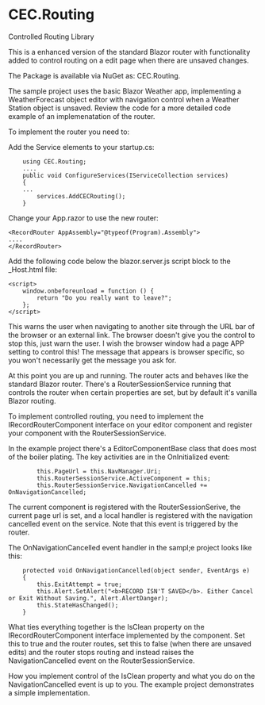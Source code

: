 ﻿# CEC.Routing
Controlled Routing Library

This is a enhanced version of the standard Blazor router with functionality added to control routing on a edit page when there are unsaved changes.

The Package is available via NuGet as: CEC.Routing.

The sample project uses the basic Blazor Weather app, implementing a WeatherForecast object editor with navigation control when a Weather Station object is unsaved.  Review the code for a more detailed code example of an implemenatation of the router.

To implement the router you need to:

Add the Service elements to your startup.cs:


        using CEC.Routing;
        ....
        public void ConfigureServices(IServiceCollection services)
        {
        ...
            services.AddCECRouting();
        }

Change your App.razor to use the new router:

    <RecordRouter AppAssembly="@typeof(Program).Assembly">
    ....
    </RecordRouter>

Add the following code below the blazor.server.js script block to the _Host.html file:

    <script>
        window.onbeforeunload = function () {
            return "Do you really want to leave?";
        };
    </script>

This warns the user when navigating to another site through the URL bar of the browser or an external link. The browser doesn't give you the control to stop this, just warn the user.  I wish the browser window had a page APP setting to control this!  The message that appears is browser specific, so you won't necessarily get the message you ask for.

At this point you are up and running.  The router acts and behaves like the standard Blazor router.  There's a RouterSessionService running that controls the router when certain properties are set, but by default it's vanilla Blazor routing.

To implement controlled routing, you need to implement the IRecordRouterComponent interface on your editor component and register your component with the RouterSessionService.

In the example project there's a EditorComponentBase class that does most of the boiler plating.  The key activities are in the OnInitialized event:

            this.PageUrl = this.NavManager.Uri;
            this.RouterSessionService.ActiveComponent = this;
            this.RouterSessionService.NavigationCancelled += OnNavigationCancelled;

The current component is registered with the RouterSessionSerive, the current page url  is set, and a local handler is registered with the navigation cancelled event on the service. Note that this event is triggered by the router.

The OnNavigationCancelled event handler in the sampl;e project looks like this:

        protected void OnNavigationCancelled(object sender, EventArgs e)
        {
            this.ExitAttempt = true;
            this.Alert.SetAlert("<b>RECORD ISN'T SAVED</b>. Either Cancel or Exit Without Saving.", Alert.AlertDanger);
            this.StateHasChanged();
        }

What ties everything together is the IsClean property on the IRecordRouterComponent interface implemented by the component.  Set this to true and the router routes, set this to false (when there are unsaved edits) and the router stops routing and instead raises the NavigationCancelled event on the RouterSessionService.

How you implement control of the IsClean property and what you do on the NavigationCancelled event is up to you.  The example project demonstrates a simple implementation.


